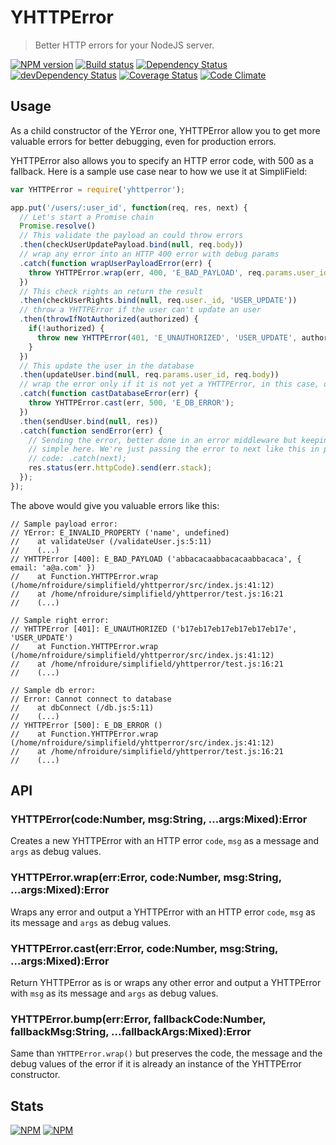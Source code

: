 # YHTTPError
> Better HTTP errors for your NodeJS server.

[![NPM version](https://badge.fury.io/js/yhttperror.svg)](https://npmjs.org/package/yhttperror)
[![Build status](https://secure.travis-ci.org/SimpliField/yhttperror.svg)](https://travis-ci.org/SimpliField/yhttperror)
[![Dependency Status](https://david-dm.org/SimpliField/yhttperror.svg)](https://david-dm.org/SimpliField/yhttperror)
[![devDependency Status](https://david-dm.org/SimpliField/yhttperror/dev-status.svg)](https://david-dm.org/SimpliField/yhttperror#info=devDependencies)
[![Coverage Status](https://coveralls.io/repos/SimpliField/yhttperror/badge.svg?branch=master)](https://coveralls.io/r/SimpliField/yhttperror?branch=master)
[![Code Climate](https://codeclimate.com/github/SimpliField/yhttperror.svg)](https://codeclimate.com/github/SimpliField/yhttperror)

## Usage

As a child constructor of the YError one, YHTTPError allow you to get more
 valuable errors for better debugging, even for production errors.

YHTTPError also allows you to specify an HTTP error code, with 500 as a fallback.
 Here is a sample use case near to how we use it at SimpliField:

```js
var YHTTPError = require('yhttperror');

app.put('/users/:user_id', function(req, res, next) {
  // Let's start a Promise chain
  Promise.resolve()
  // This validate the payload an could throw errors
  .then(checkUserUpdatePayload.bind(null, req.body))
  // wrap any error into an HTTP 400 error with debug params
  .catch(function wrapUserPayloadError(err) {
    throw YHTTPError.wrap(err, 400, 'E_BAD_PAYLOAD', req.params.user_id, req.body);
  })
  // This check rights an return the result
  .then(checkUserRights.bind(null, req.user._id, 'USER_UPDATE'))
  // throw a YHTTPError if the user can't update an user
  .then(throwIfNotAuthorized(authorized) {
    if(!authorized) {
      throw new YHTTPError(401, 'E_UNAUTHORIZED', 'USER_UPDATE', authorized);
    }
  })
  // This update the user in the database
  .then(updateUser.bind(null, req.params.user_id, req.body))
  // wrap the error only if it is not yet a YHTTPError, in this case, db errors
  .catch(function castDatabaseError(err) {
    throw YHTTPError.cast(err, 500, 'E_DB_ERROR');
  })
  .then(sendUser.bind(null, res))
  .catch(function sendError(err) {
    // Sending the error, better done in an error middleware but keeping things
    // simple here. We're just passing the error to next like this in production
    // code: .catch(next);
    res.status(err.httpCode).send(err.stack);
  });
});
```

The above would give you valuable errors like this:
```
// Sample payload error:
// YError: E_INVALID_PROPERTY ('name', undefined)
//    at validateUser (/validateUser.js:5:11)
//    (...)
// YHTTPError [400]: E_BAD_PAYLOAD ('abbacacaabbacacaabbacaca', { email: 'a@a.com' })
//    at Function.YHTTPError.wrap (/home/nfroidure/simplifield/yhttperror/src/index.js:41:12)
//    at /home/nfroidure/simplifield/yhttperror/test.js:16:21
//    (...)

// Sample right error:
// YHTTPError [401]: E_UNAUTHORIZED ('b17eb17eb17eb17eb17eb17e', 'USER_UPDATE')
//    at Function.YHTTPError.wrap (/home/nfroidure/simplifield/yhttperror/src/index.js:41:12)
//    at /home/nfroidure/simplifield/yhttperror/test.js:16:21
//    (...)

// Sample db error:
// Error: Cannot connect to database
//    at dbConnect (/db.js:5:11)
//    (...)
// YHTTPError [500]: E_DB_ERROR ()
//    at Function.YHTTPError.wrap (/home/nfroidure/simplifield/yhttperror/src/index.js:41:12)
//    at /home/nfroidure/simplifield/yhttperror/test.js:16:21
//    (...)
```

## API

### YHTTPError(code:Number, msg:String, ...args:Mixed):Error

Creates a new YHTTPError with an HTTP error `code`, `msg` as a message and
 `args` as debug values.

### YHTTPError.wrap(err:Error, code:Number, msg:String, ...args:Mixed):Error

Wraps any error and output a YHTTPError with an HTTP error `code`, `msg` as its
 message and `args` as debug values.

### YHTTPError.cast(err:Error, code:Number, msg:String, ...args:Mixed):Error

Return YHTTPError as is or wraps any other error and output a YHTTPError with `msg` as
 its message and `args` as debug values.

### YHTTPError.bump(err:Error, fallbackCode:Number, fallbackMsg:String, ...fallbackArgs:Mixed):Error

Same than `YHTTPError.wrap()` but preserves the code, the message and the debug
 values of the error if it is already an instance of the YHTTPError constructor.

## Stats

[![NPM](https://nodei.co/npm/yhttperror.png?downloads=true&stars=true)](https://nodei.co/npm/yhttperror/)
[![NPM](https://nodei.co/npm-dl/yhttperror.png)](https://nodei.co/npm/yhttperror/)
